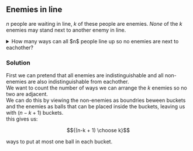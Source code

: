 ## Enemies in line
$n$ people are waiting in line, $k$ of these people are enemies.  *None* of the $k$ enemies may stand next to another enemy in line.  
<details>
  <summary>How many ways can all $n$ people line up so no enemies are next to eachother?</summary>
  ${n-k+1 \choose k} (n-k)! \cdot k!$
</details>


### Solution
First we can pretend that all enemies are indistinguishable and all non-enemies are also indistinguishable from eachother.  
We want to count the number of ways we can arrange the $k$ enemies so no two are adjacent.  
We can do this by viewing the non-enemies as boundries beween buckets and the enemies as balls that can be placed inside the buckets, leaving us with $(n-k+1)$ buckets.  
this gives us:
```math
{(n-k + 1) \choose k}
```
ways to put at most one ball in each bucket.  



